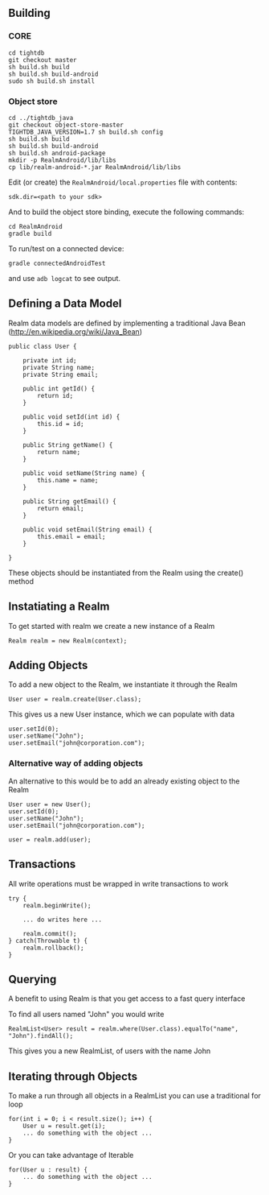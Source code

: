 ## Building

### CORE

    cd tightdb
    git checkout master
    sh build.sh build
    sh build.sh build-android
    sudo sh build.sh install

### Object store

    cd ../tightdb_java
    git checkout object-store-master
    TIGHTDB_JAVA_VERSION=1.7 sh build.sh config
    sh build.sh build
    sh build.sh build-android
    sh build.sh android-package
    mkdir -p RealmAndroid/lib/libs
    cp lib/realm-android-*.jar RealmAndroid/lib/libs

Edit (or create) the `RealmAndroid/local.properties` file with contents:

    sdk.dir=<path to your sdk>

And to build the object store binding, execute the following commands:

    cd RealmAndroid
    gradle build

To run/test on a connected device:

    gradle connectedAndroidTest

and use `adb logcat` to see output.



## Defining a Data Model

Realm data models are defined by implementing a traditional Java Bean (http://en.wikipedia.org/wiki/Java_Bean)

	public class User {

        private int id;
        private String name;
        private String email;

        public int getId() {
            return id;
        }

        public void setId(int id) {
            this.id = id;
        }

        public String getName() {
            return name;
        }

        public void setName(String name) {
            this.name = name;
        }

        public String getEmail() {
            return email;
        }

        public void setEmail(String email) {
            this.email = email;
        }

    }

These objects should be instantiated from the Realm using the create() method

## Instatiating a Realm

To get started with realm we create a new instance of a Realm

    Realm realm = new Realm(context);


## Adding Objects

To add a new object to the Realm, we instantiate it through the Realm

	User user = realm.create(User.class);

This gives us a new User instance, which we can populate with data

    user.setId(0);
    user.setName("John");
    user.setEmail("john@corporation.com");

### Alternative way of adding objects

An alternative to this would be to add an already existing object to the Realm

    User user = new User();
    user.setId(0);
    user.setName("John");
    user.setEmail("john@corporation.com");

    user = realm.add(user);

## Transactions
All write operations must be wrapped in write transactions to work

    try {
        realm.beginWrite();

        ... do writes here ...

        realm.commit();
    } catch(Throwable t) {
        realm.rollback();
    }

## Querying

A benefit to using Realm is that you get access to a fast query interface

To find all users named "John" you would write

    RealmList<User> result = realm.where(User.class).equalTo("name", "John").findAll();

This gives you a new RealmList, of users with the name John

## Iterating through Objects

To make a run through all objects in a RealmList you can use a traditional for loop

    for(int i = 0; i < result.size(); i++) {
        User u = result.get(i);
        ... do something with the object ...
    }

Or you can take advantage of Iterable

    for(User u : result) {
        ... do something with the object ...
    }


